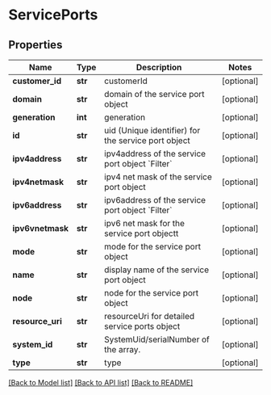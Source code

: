 # ServicePorts

## Properties
Name | Type | Description | Notes
------------ | ------------- | ------------- | -------------
**customer_id** | **str** | customerId | [optional] 
**domain** | **str** | domain of the service port object | [optional] 
**generation** | **int** | generation | [optional] 
**id** | **str** | uid (Unique identifier) for the service port object | [optional] 
**ipv4address** | **str** | ipv4address of the service port object &#x60;Filter&#x60; | [optional] 
**ipv4netmask** | **str** | ipv4 net mask of the service port object | [optional] 
**ipv6address** | **str** | ipv6address of the service port object &#x60;Filter&#x60; | [optional] 
**ipv6vnetmask** | **str** | ipv6 net mask for the service port objectt | [optional] 
**mode** | **str** | mode for the service port object | [optional] 
**name** | **str** | display name of the service port object | [optional] 
**node** | **str** | node for the service port object | [optional] 
**resource_uri** | **str** | resourceUri for detailed service ports object | [optional] 
**system_id** | **str** | SystemUid/serialNumber of the array. | [optional] 
**type** | **str** | type | [optional] 

[[Back to Model list]](../README.md#documentation-for-models) [[Back to API list]](../README.md#documentation-for-api-endpoints) [[Back to README]](../README.md)


